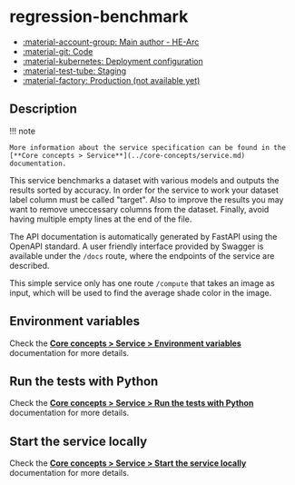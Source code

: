 # regression-benchmark

- [:material-account-group: Main author - HE-Arc](https://www.hes-so.ch/swiss-ai-center/equipe)
- [:material-git: Code](https://github.com/swiss-ai-center/regression-benchmark-service)
- [:material-kubernetes: Deployment configuration](https://github.com/swiss-ai-center/regression-benchmark-service/tree/main/kubernetes)
- [:material-test-tube: Staging](https://regression-benchmark-swiss-ai-center.kube.isc.heia-fr.ch)
- [:material-factory: Production (not available yet)](https://regression-benchmark.swiss-ai-center.ch)

## Description

!!! note

    More information about the service specification can be found in the
    [**Core concepts > Service**](../core-concepts/service.md) documentation.

This service benchmarks a dataset with various models and outputs the results sorted by accuracy.
In order for the service to work your dataset label column must be called "target".
Also to improve the results you may want to remove uneccessary columns from the dataset.
Finally, avoid having multiple empty lines at the end of the file.

The API documentation is automatically generated by FastAPI using the OpenAPI
standard. A user friendly interface provided by Swagger is available under the
`/docs` route, where the endpoints of the service are described.

This simple service only has one route `/compute` that takes an image as input,
which will be used to find the average shade color in the image.

## Environment variables

Check the
[**Core concepts > Service > Environment variables**](../core-concepts/service.md#environment-variables)
documentation for more details.

## Run the tests with Python

Check the
[**Core concepts > Service > Run the tests with Python**](../core-concepts/service.md#run-the-tests-with-python)
documentation for more details.

## Start the service locally

Check the
[**Core concepts > Service > Start the service locally**](../core-concepts/service.md#start-the-service-locally)
documentation for more details.
